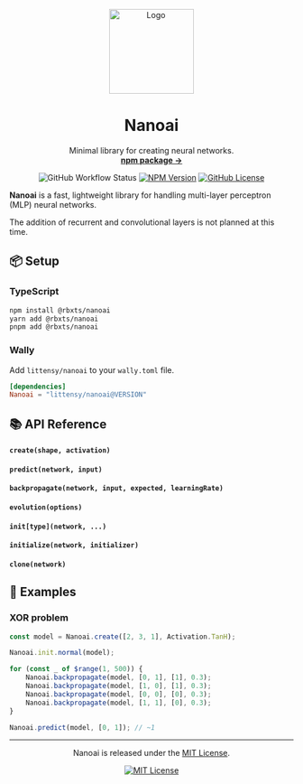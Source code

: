 <p align="center">
  <p align="center">
	<img width="150" height="150" src="https://raw.githubusercontent.com/littensy/charm/master/images/logo.png" alt="Logo">
  </p>
  <h1 align="center"><b>Nanoai</b></h1>
  <p align="center">
    Minimal library for creating neural networks.
    <br />
    <a href="https://npmjs.com/package/@rbxts/nanoai"><strong>npm package →</strong></a>
  </p>
</p>

<div align="center">

![GitHub Workflow Status](https://img.shields.io/github/actions/workflow/status/littensy/nanoai/ci.yml?style=for-the-badge&branch=master&logo=github)
[![NPM Version](https://img.shields.io/npm/v/@rbxts/nanoai.svg?style=for-the-badge&logo=npm)](https://www.npmjs.com/package/@rbxts/nanoai)
[![GitHub License](https://img.shields.io/github/license/littensy/nanoai?style=for-the-badge)](LICENSE.md)

</div>

**Nanoai** is a fast, lightweight library for handling multi-layer perceptron (MLP) neural networks.

The addition of recurrent and convolutional layers is not planned at this time.

## 📦 Setup

### TypeScript

```sh
npm install @rbxts/nanoai
yarn add @rbxts/nanoai
pnpm add @rbxts/nanoai
```

### Wally

Add `littensy/nanoai` to your `wally.toml` file.

```toml
[dependencies]
Nanoai = "littensy/nanoai@VERSION"
```

## 📚 API Reference

#### `create(shape, activation)`

#### `predict(network, input)`

#### `backpropagate(network, input, expected, learningRate)`

#### `evolution(options)`

#### `init[type](network, ...)`

#### `initialize(network, initializer)`

#### `clone(network)`

## 🚀 Examples

### XOR problem

```ts
const model = Nanoai.create([2, 3, 1], Activation.TanH);

Nanoai.init.normal(model);

for (const _ of $range(1, 500)) {
	Nanoai.backpropagate(model, [0, 1], [1], 0.3);
	Nanoai.backpropagate(model, [1, 0], [1], 0.3);
	Nanoai.backpropagate(model, [0, 0], [0], 0.3);
	Nanoai.backpropagate(model, [1, 1], [0], 0.3);
}

Nanoai.predict(model, [0, 1]); // ~1
```

---

<p align="center">
Nanoai is released under the <a href="LICENSE.md">MIT License</a>.
</p>

<div align="center">

[![MIT License](https://img.shields.io/github/license/littensy/nanoai?style=for-the-badge)](LICENSE.md)

</div>
